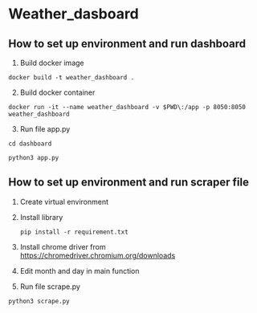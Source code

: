 # Weather_dasboard

## How to set up environment and run dashboard
1. Build docker image

  `docker build -t weather_dashboard .`
  
2. Build docker container

  `docker run -it --name weather_dashboard -v $PWD\:/app -p 8050:8050 weather_dashboard`
  
  3. Run file app.py
  
   `cd dashboard` 
  
   `python3 app.py` 
   
   ## How to set up environment and run scraper file
   1. Create virtual environment
   2. Install library
   
      `pip install -r requirement.txt`
      
   3. Install chrome driver from https://chromedriver.chromium.org/downloads
   4. Edit month and day in main function 
   6. Run file scrape.py
  
   `python3 scrape.py` 
